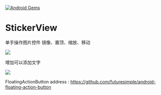 [![Android Gems](http://www.android-gems.com/badge/nimengbo/StickerView.svg?branch=master)](http://www.android-gems.com/lib/nimengbo/StickerView)

# StickerView

单手操作图片控件  镜像、置顶、缩放、移动

![](https://github.com/nimengbo/StickerView/blob/master/stickerGIF.gif)


增加可以添加文字

![](https://github.com/nimengbo/StickerView/blob/master/bubbleShot.jpg)


FloatingActionButton address : https://github.com/futuresimple/android-floating-action-button